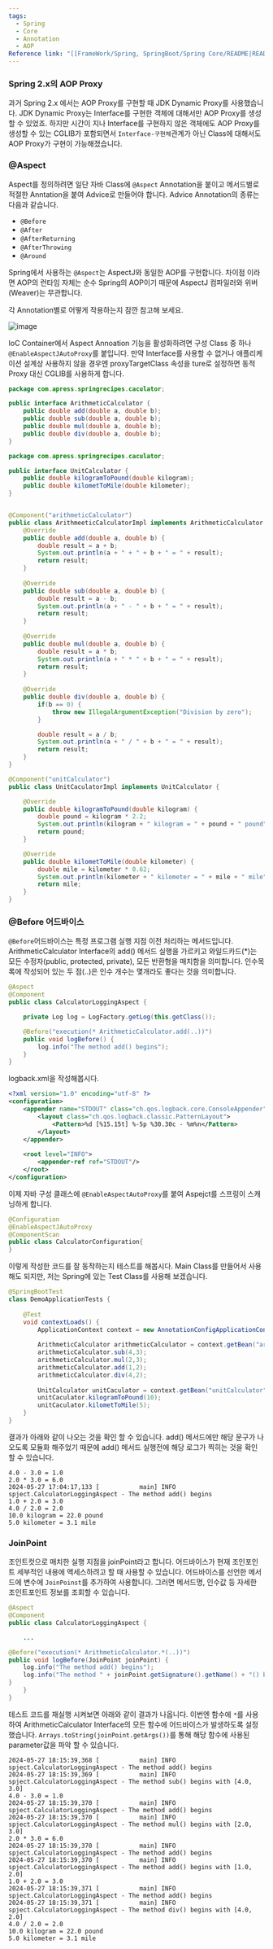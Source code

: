 ```yaml
---
tags:
  - Spring
  - Core
  - Annotation
  - AOP
Reference link: "[[FrameWork/Spring, SpringBoot/Spring Core/README|README]]"
---
```

### Spring 2.x의 AOP Proxy
과거 Spring 2.x 에서는 AOP Proxy를 구현할 때 JDK Dynamic Proxy를 사용했습니다.
JDK Dynamic Proxy는 Interface를 구현한 객체에 대해서만 AOP Proxy를 생성할 수 있었죠.
하지만 시간이 지나 Interface를 구현하지 않은 객체에도 AOP Proxy를 생성할 수 있는 CGLIB가 포함되면서  `Interface-구현체`관계가 아닌 Class에 대해서도 AOP Proxy가 구현이 가능해졌습니다.

### @Aspect
Aspect를 정의하려면 일단 자바 Class에 `@Aspect` Annotation을 붙이고 메서드별로 적절한 Anntation을 붙여 Advice로 만들어야 합니다.
Advice Annotation의 종류는 다음과 같습니다.
* `@Before`
* `@After`
* `@AfterReturning`
* `@AfterThrowing`
* `@Around`

Spring에서 사용하는 `@Aspect`는 AspectJ와 동일한 AOP를 구현합니다.
차이점 이라면 AOP의 런타임 자체는 순수 Spring의 AOP이기 때문에 AspectJ 컴파일러와 위버(Weaver)는 무관합니다.

각 Annotation별로 어떻게 작용하는지 잠깐 참고해 보세요.

![image](https://github.com/SubiYoon/SubiYoon.github.io/blob/main/Attached%20File/Pasted%20image%2020240522171850.png?raw=true)

IoC Container에서 Aspect Annoation 기능을 활성화하려면 구성 Class 중 하나`@EnableAspectJAutoProxy`를 붙입니다.
만약 Interface를 사용할 수 없거나 애플리케이션 설계상 사용하지 않을 경우엔 proxyTargetClass 속성을 ture로 설정하면 동적 Proxy 대신 CGLIB를 사용하게 합니다.

```java title:"ArithmeticCalculator.java"
package com.apress.springrecipes.caculator;

public interface ArithmeticCalculator {
	public double add(double a, double b);
	public double sub(double a, double b);
	public double mul(double a, double b);
	public double div(double a, double b);
}
```

```java title:"UnitCaculator.java
package com.apress.springrecipes.caculator;

public interface UnitCalculator {
	public double kilogramToPound(double kilogram);
	public double kilometToMile(double kilometer);
}
```

```java title:"ArithmeticCalculatorImpl.java"

@Component("arithmeticCalculator")
public class ArithmeeticCalculatorImpl implements ArithmeticCalculator {
	@Override
	public double add(double a, double b) {
		double result = a + b;
		System.out.println(a + " + " + b + " = " + result);
		return result;
	}
	
	@Override
	public double sub(double a, double b) {
		double result = a - b;
		System.out.println(a + " - " + b + " = " + result);
		return result;
	}
	
	@Override
	public double mul(double a, double b) {
		double result = a * b;
		System.out.println(a + " * " + b + " = " + result);
		return result;
	}
	
	@Override
	public double div(double a, double b) {
		if(b == 0) {
			throw new IllegalArgumentException("Division by zero");
		}

		double result = a / b;
		System.out.println(a + " / " + b + " = " + result);
		return result;
	}
}
```

```java title:"UnitCaculatorImpl.java"
@Component("unitCalculator")
public class UnitCaculatorImpl implements UnitCalculator {

	@Override
	public double kilogramToPound(double kilogram) {
		double pound = kilogram * 2.2;
		System.out.println(kilogram + " kilogram = " + pound + " pound");
		return pound;
	}

	@Override
	public double kilometToMile(double kilometer) {
		double mile = kilometer * 0.62;
		System.out.println(kilometer + " kilometer = " + mile + " mile");
		return mile;
	}
}
```

### @Before 어드바이스
`@Before`어드바이스는 특정 프로그램 실행 지점 이전 처리하는 메서드입니다.
ArithmeticCalculator Interface의 add() 메서드 실행을 가르키고 와일드카드(*)는 모든 수정자(public, protected, private), 모든 반환형을 매치함을 의미합니다. 인수목록에 작성되어 있는 두 점(..)은 인수 개수는 몇개라도 좋다는 것을 의미합니다.

```java title:"CalculatorLoggingAspect.java"
@Aspect
@Component
public class CalculatorLoggingAspect {

	private Log log = LogFactory.getLog(this.getClass());

	@Before("execution(* ArithmeticCalculator.add(..))")
	public void logBefore() {
		log.info("The method add() begins");
	}
}
```

logback.xml을 작성해봅시다.

```xml title:"logback.xml"
<?xml version="1.0" encoding="utf-8" ?>  
<configuration>  
    <appender name="STDOUT" class="ch.qos.logback.core.ConsoleAppender">  
        <layout class="ch.qos.logback.classic.PatternLayout">  
            <Pattern>%d [%15.15t] %-5p %30.30c - %m%n</Pattern>  
        </layout>  
    </appender>  
  
    <root level="INFO">  
        <appender-ref ref="STDOUT"/>  
    </root>  
</configuration>
```

이제 자바 구성 클래스에 `@EnableAspectAutoProxy`를 붙여 Aspejct를 스프링이 스캐닝하게 합니다.

```java title:"CalculatorConfiguration.java"
@Configuration
@EnableAspectJAutoProxy
@ComponentScan
public class CalculatorConfiguration{
}
```

이렇게 작성한 코드를 잘 동작하는지 테스트를 해봅시다.
Main Class를 만들어서 사용해도 되지만, 저는 Spring에 있는 Test Class를 사용해 보겠습니다.

```java title:"DemoApplicationTests" 
@SpringBootTest  
class DemoApplicationTests {  
  
    @Test  
    void contextLoads() {  
        ApplicationContext context = new AnnotationConfigApplicationContext(CaculatorConfiguration.class);  
  
        ArithmeticCalculator arithmeticCalculator = context.getBean("arithmeticCalculator", ArithmeticCalculator.class);  
        arithmeticCalculator.sub(4,3);  
        arithmeticCalculator.mul(2,3);  
        arithmeticCalculator.add(1,2);  
        arithmeticCalculator.div(4,2);  
  
        UnitCalculator unitCaculator = context.getBean("unitCalculator", UnitCalculator.class);  
        unitCaculator.kilogramToPound(10);  
        unitCaculator.kilometToMile(5);  
    }  
}
```

결과가 아래와 같이 나오는 것을 확인 할 수 있습니다.
add() 메서드에만 해당 문구가 나오도록 모듈화 해주었기 때문에 add() 메서드 실행전에 해당 로그가 찍히는 것을 확인 할 수 있습니다.

```
4.0 - 3.0 = 1.0
2.0 * 3.0 = 6.0
2024-05-27 17:04:17,133 [           main] INFO  spject.CalculatorLoggingAspect - The method add() begins
1.0 + 2.0 = 3.0
4.0 / 2.0 = 2.0
10.0 kilogram = 22.0 pound
5.0 kilometer = 3.1 mile
```

### JoinPoint
조인트컷으로 매치한 실행 지점을 joinPoint라고 합니다. 어드바이스가 현재 조인포인트 세부적인 내용에 액세스하려고 할 때 사용할 수 있습니다.
어드바이스를 선언한 메서드에 변수에 `JoinPoinst`를 추가하여 사용합니다.
그러면 메서드명, 인수값 등 자세한 조인트포인트 정보를 조회할 수 있습니다.

```java title:"CalculatorLoggingAspect.java"
@Aspect
@Component
public class CalculatorLoggingAspect {

	...

@Before("execution(* ArithmeticCalculator.*(..))")  
public void logBefore(JoinPoint joinPoint) {  
    log.info("The method add() begins");  
    log.info("The method " + joinPoint.getSignature().getName() + "() begins with " + Arrays.toString(joinPoint.getArgs()));  
}
	}
}
```

테스트 코드를 재실행 시켜보면 아래와 같이 결과가 나옵니다.
이번엔 함수에 `*`를 사용하여 ArithmeticCalculator Interface의 모든 함수에 어드바이스가 발생하도록 설정했습니다.
`Arrays.toString(joinPoint.getArgs())`를 통해 해당 함수에 사용된 parameter값을 파악 할 수 있습니다.

```
2024-05-27 18:15:39,368 [           main] INFO  spject.CalculatorLoggingAspect - The method add() begins
2024-05-27 18:15:39,369 [           main] INFO  spject.CalculatorLoggingAspect - The method sub() begins with [4.0, 3.0]
4.0 - 3.0 = 1.0
2024-05-27 18:15:39,370 [           main] INFO  spject.CalculatorLoggingAspect - The method add() begins
2024-05-27 18:15:39,370 [           main] INFO  spject.CalculatorLoggingAspect - The method mul() begins with [2.0, 3.0]
2.0 * 3.0 = 6.0
2024-05-27 18:15:39,370 [           main] INFO  spject.CalculatorLoggingAspect - The method add() begins
2024-05-27 18:15:39,370 [           main] INFO  spject.CalculatorLoggingAspect - The method add() begins with [1.0, 2.0]
1.0 + 2.0 = 3.0
2024-05-27 18:15:39,371 [           main] INFO  spject.CalculatorLoggingAspect - The method add() begins
2024-05-27 18:15:39,371 [           main] INFO  spject.CalculatorLoggingAspect - The method div() begins with [4.0, 2.0]
4.0 / 2.0 = 2.0
10.0 kilogram = 22.0 pound
5.0 kilometer = 3.1 mile
```